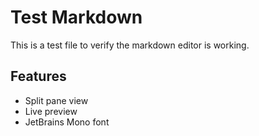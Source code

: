 # Test Markdown

This is a test file to verify the markdown editor is working.

## Features
- Split pane view
- Live preview
- JetBrains Mono font
